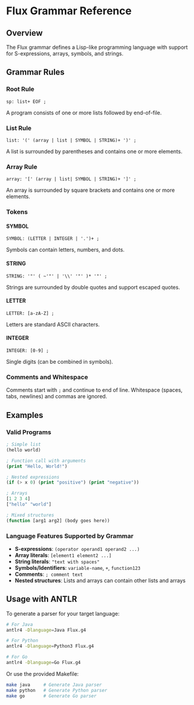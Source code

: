 # Flux Grammar Reference

## Overview

The Flux grammar defines a Lisp-like programming language with support for S-expressions, arrays, symbols, and strings.

## Grammar Rules

### Root Rule
```antlr
sp: list+ EOF ;
```
A program consists of one or more lists followed by end-of-file.

### List Rule
```antlr
list: '(' (array | list | SYMBOL | STRING)+ ')' ;
```
A list is surrounded by parentheses and contains one or more elements.

### Array Rule
```antlr
array: '[' (array | list| SYMBOL | STRING)+ ']' ;
```
An array is surrounded by square brackets and contains one or more elements.

### Tokens

#### SYMBOL
```antlr
SYMBOL: (LETTER | INTEGER | '.')+ ;
```
Symbols can contain letters, numbers, and dots.

#### STRING
```antlr
STRING: '"' ( ~'"' | '\\' '"' )* '"' ;
```
Strings are surrounded by double quotes and support escaped quotes.

#### LETTER
```antlr
LETTER: [a-zA-Z] ;
```
Letters are standard ASCII characters.

#### INTEGER
```antlr
INTEGER: [0-9] ;
```
Single digits (can be combined in symbols).

### Comments and Whitespace

Comments start with `;` and continue to end of line.
Whitespace (spaces, tabs, newlines) and commas are ignored.

## Examples

### Valid Programs

```lisp
; Simple list
(hello world)

; Function call with arguments
(print "Hello, World!")

; Nested expressions
(if (> x 0) (print "positive") (print "negative"))

; Arrays
[1 2 3 4]
["hello" "world"]

; Mixed structures
(function [arg1 arg2] (body goes here))
```

### Language Features Supported by Grammar

- **S-expressions**: `(operator operand1 operand2 ...)`
- **Array literals**: `[element1 element2 ...]`
- **String literals**: `"text with spaces"`
- **Symbols/Identifiers**: `variable-name`, `+`, `function123`
- **Comments**: `; comment text`
- **Nested structures**: Lists and arrays can contain other lists and arrays

## Usage with ANTLR

To generate a parser for your target language:

```bash
# For Java
antlr4 -Dlanguage=Java Flux.g4

# For Python
antlr4 -Dlanguage=Python3 Flux.g4

# For Go
antlr4 -Dlanguage=Go Flux.g4
```

Or use the provided Makefile:

```bash
make java     # Generate Java parser
make python   # Generate Python parser
make go       # Generate Go parser
```
